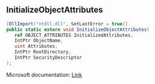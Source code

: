 ## InitializeObjectAttributes

```csharp
[DllImport("ntdll.dll", SetLastError = true)]
public static extern void InitializeObjectAttributes(
   ref OBJECT_ATTRIBUTES InitializedAttributes,
   IntPtr ObjectName,
   uint Attributes,
   IntPtr RootDirectory,
   IntPtr SecurityDescriptor
);
```

Microsoft documentation: [Link](https://learn.microsoft.com/en-us/windows/win32/api/ntdef/nf-ntdef-initializeobjectattributes)

